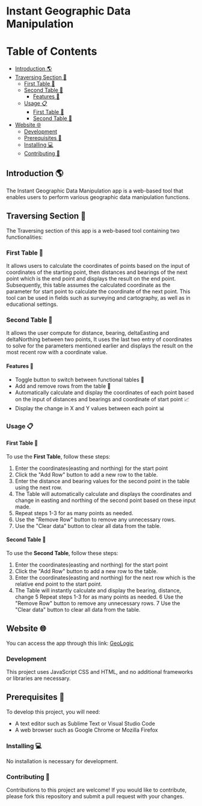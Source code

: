 # Instant Geographic Data Manipulation

Table of Contents
=================

- [Introduction 🌎](#introduction-)
- [Traversing Section 🧭](#traversing-section-)
  - [First Table 🧮](#first-table-)
  - [Second Table 📐](#second-table-)
    - [Features 🚀](#features-)
  - [Usage 📋](#usage-)
    - [First Table 🧮](#first-table--1)
    - [Second Table 📐](#second-table--1)
- [Website 🌐](#website-)
  - [Development](#development)
  - [Prerequisites 📝](#prerequisites-)
  - [Installing 💻](#installing-)
  - [Contributing 🤝](#contributing-)

## Introduction 🌎

The Instant Geographic Data Manipulation app is a web-based tool that enables users to perform various geographic data manipulation functions.

## Traversing Section 🧭

The Traversing section of this app is a web-based tool containing two functionalities:

### First Table 🧮

It allows users to calculate the coordinates of points based on the input of coordinates of the starting point, then distances and bearings of the next point which is the end point and displays the result on the end point. Subsequently, this table assumes the calculated coordinate as the parameter for start point to calculate the coordinate of the next point. This tool can be used in fields such as surveying and cartography, as well as in educational settings.

### Second Table 📐

It allows the user compute for distance, bearing, deltaEasting and deltaNorthing between two points, It uses the last two entry of coordinates to solve for the parameters mentioned earlier and displays the result on the most recent row with a coordinate value.

#### Features 🚀

- Toggle button to switch between functional tables 🔄
- Add and remove rows from the table 📝
- Automatically calculate and display the coordinates of each point based on the input of distances and bearings and coordinate of start point 📈
- Display the change in X and Y values between each point 📊

### Usage 📋

#### First Table 🧮

To use the **First Table**, follow these steps:

1. Enter the coordinates(easting and northing) for the start point
2. Click the "Add Row" button to add a new row to the table.
3. Enter the distance and bearing values for the second point in the table using the next row.
4. The Table will automatically calculate and displays the coordinates and change in easting and northing of the second point based on these input made.
5. Repeat steps 1-3 for as many points as needed.
6. Use the "Remove Row" button to remove any unnecessary rows.
7. Use the "Clear data" button to clear all data from the table.

#### Second Table 📐

To use the **Second Table**, follow these steps:

1. Enter the coordinates(easting and northing) for the start point
2. Click the "Add Row" button to add a new row to the table.
3. Enter the coordinates(easting and northing) for the next row which is the relative end point to the start point.
4. The Table will instantly calculate and display the bearing, distance, change
5 Repeat steps 1-3 for as many points as needed.
6 Use the "Remove Row" button to remove any unnecessary rows.
7 Use the "Clear data" button to clear all data from the table.

## Website 🌐
You can access the app through this link: [GeoLogic](https://paulkelvin.github.io/Geo-Logic/)

### Development

This project uses JavaScript CSS and HTML, and no additional frameworks or libraries are necessary.

## Prerequisites 📝

To develop this project, you will need:

- A text editor such as Sublime Text or Visual Studio Code
- A web browser such as Google Chrome or Mozilla Firefox

### Installing 💻

No installation is necessary for development.

### Contributing 🤝

Contributions to this project are welcome! If you would like to contribute, please fork this repository and submit a pull request with your changes.
